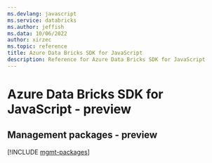 ```yaml
---
ms.devlang: javascript
ms.service: databricks
ms.author: jeffish
ms.data: 10/06/2022
author: xirzec
ms.topic: reference
title: Azure Data Bricks SDK for JavaScript
description: Reference for Azure Data Bricks SDK for JavaScript
---
```

# Azure Data Bricks SDK for JavaScript - preview

## Management packages - preview
[!INCLUDE [mgmt-packages](data-bricks-mgmt-index.md)]